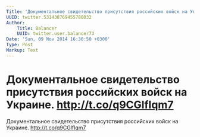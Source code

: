 ```yaml
---
Title: 'Документальное свидетельство присутствия российских войск на Украине. http://t.co/q9CGlfIqm7'
UUID: twitter.531438769455788032
Author:
    Title: Balancer
    UUID: twitter.user.balancer73
Date: 'Sun, 09 Nov 2014 16:30:50 +0300'
Type: Post
Markup: Text
---
```


# Документальное свидетельство присутствия российских войск на Украине. http://t.co/q9CGlfIqm7

Документальное свидетельство присутствия российских войск на
Украине. http://t.co/q9CGlfIqm7
